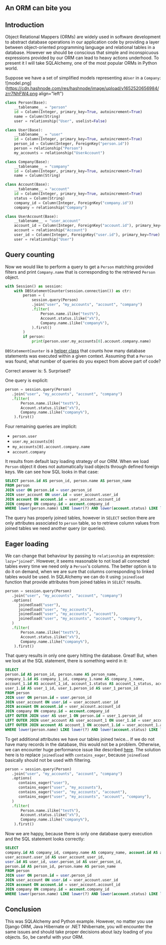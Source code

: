 ## An ORM can bite you

##  Introduction
Object Relational Mappers (ORMs) are widely used in software development to abstract database operations in our application code by providing a layer between object-oriented programming language and relational tables in a database. However we should be conscious that simple and inconspicuous expressions provided by our ORM can lead to heavy actions underhood. To present it I will take SQLAlchemy, one of the most popular ORMs in Python world.

Suppose we have a set of simplified models representing a`User` in a `Company`:
![model.png](https://cdn.hashnode.com/res/hashnode/image/upload/v1652520656984/zrr7NhFW4.png align="left")

```python
class Person(Base):
    __tablename__ = "person"
    id = Column(Integer, primary_key=True, autoincrement=True)
    name = Column(String)
    user = relationship("User", uselist=False)

class User(Base):
    __tablename__ = "user"
    id = Column(Integer, primary_key=True, autoincrement=True)
    person_id = Column(Integer, ForeignKey("person.id"))
    person = relationship("Person")
    my_accounts = relationship("UserAccount")

class Company(Base):
    __tablename__ = "company"
    id = Column(Integer, primary_key=True, autoincrement=True)
    name = Column(String)

class Account(Base):
    __tablename__ = "account"
    id = Column(Integer, primary_key=True, autoincrement=True)
    status = Column(String)
    company_id = Column(Integer, ForeignKey("company.id"))
    company = relationship("Company")

class UserAccount(Base):
    __tablename__ = "user_account"
    account_id = Column(Integer, ForeignKey("account.id"), primary_key=True)
    account = relationship("Account")
    user_id = Column(Integer, ForeignKey("user.id"), primary_key=True)
    user = relationship("User")
```

## Query counting
Now we would like to perform a query to get a `Person` matching provided filters and print `Company.name` that is corresponding to the retrieved `Person` object.

```python
with Session() as session:
    with DBStatementCounter(session.connection()) as ctr:
        person = (
            session.query(Person)
            .join("user", "my_accounts", "account", "company")
            .filter(
                Person.name.ilike("test%"),
                Account.status.ilike("x%"),
                Company.name.ilike("company%"),
            ).first()
        )
        if person:
            print(person.user.my_accounts[0].account.company.name)
```

`DBStatementCounter` is a [helper class](https://stackoverflow.com/questions/19073099/how-to-count-sqlalchemy-queries-in-unit-tests) that counts how many database statements was executed within a given context. Assuming that a `Person` was found, what number of queries do you expect from above part of code?

Correct answer is: 5. Surprised? 

One query is explicit:

```python
person = session.query(Person)
   .join("user", "my_accounts", "account", "company")
   .filter(
       Person.name.ilike("test%"),
       Account.status.ilike("x%"),
       Company.name.ilike("company%"),
    ).first()
```

Four remaining queries are implicit:
- `person.user`
- `user.my_accounts[0]`
- `my_accounts[0].account.company.name`
- `account.company`

It results from default lazy loading strategy of our ORM. When we load `Person` object it does not automatically load objects through defined foreign keys. We can see how SQL looks in that case:

```sql
SELECT person.id AS person_id, person.name AS person_name 
FROM person 
JOIN user ON person.id = user.person_id 
JOIN user_account ON user.id = user_account.user_id 
JOIN account ON account.id = user_account.account_id 
JOIN company ON company.id = account.company_id 
WHERE lower(person.name) LIKE lower(?) AND lower(account.status) LIKE lower(?) AND lower(company.name) LIKE lower(?)
```

The query has properly joined tables, however in `SELECT` section there are only attributes associated to `person` table, so to retrieve column values from joined tables we need another query (or queries).

## Eager loading
We can change that behaviour by passing to `relationship` an expression: `lazy="joined"`. However, it seems reasonable to not load all connected tables every time we need only a `Person`'s columns. The better option is to do it on demand, when we are sure that columns corresponding to linked tables would be used. In SQLAlchemy we can do it using `joinedload` function that provide attributes from joined tables in `SELECT` results.

```python
person = session.query(Person)
   .join("user", "my_accounts", "account", "company")
   .options(
      joinedload("user"),
      joinedload("user", "my_accounts"),
      joinedload("user", "my_accounts", "account"),
      joinedload("user", "my_accounts", "account", "company"),
   )
   .filter(
       Person.name.ilike("test%"),
       Account.status.ilike("x%"),
       Company.name.ilike("company%"),
    ).first()
```

That query results in only one query hitting the database. Great! But, when we look at the SQL statement, there is something weird in it:

```sql
SELECT 
person.id AS person_id, person.name AS person_name,
company_1.id AS company_1_id, company_1.name AS company_1_name,
account_1.id AS account_1_id, account_1.status AS account_1_status, account_1.company_id AS account_1_company_id, user_account_1.account_id AS user_account_1_account_id, user_account_1.user_id AS user_account_1_user_id, 
user_1.id AS user_1_id, user_1.person_id AS user_1_person_id 
FROM person 
JOIN user ON person.id = user.person_id 
JOIN user_account ON user.id = user_account.user_id
JOIN account ON account.id = user_account.account_id
JOIN company ON company.id = account.company_id
LEFT OUTER JOIN user AS user_1 ON person.id = user_1.person_id
LEFT OUTER JOIN user_account AS user_account_1 ON user_1.id = user_account_1.user_id 
LEFT OUTER JOIN account AS account_1 ON account_1.id = user_account_1.account_id LEFT OUTER JOIN company AS company_1 ON company_1.id = account_1.company_id 
WHERE lower(person.name) LIKE lower(?) AND lower(account.status) LIKE lower(?) AND lower(company.name) LIKE lower(?)
```

To get additional attributes we have our tables joined twice... If we do not have many records in the database, this would not be a problem. Otherwise, we can encounter huge performance issue like described [here](https://stackoverflow.com/questions/27174217/sqlalchemy-query-using-joinedload-exponentially-slower-with-each-new-filter-clau). The solution here is to replace `joinedload` with `contains_eager`, because `joinedload` basically should not be used with filtering.

```python
person = session.query(Person)
   .join("user", "my_accounts", "account", "company")
   .options(
      contains_eager("user"),
      contains_eager("user", "my_accounts"),
      contains_eager("user", "my_accounts", "account"),
      contains_eager("user", "my_accounts", "account", "company"),
   )
   .filter(
       Person.name.ilike("test%"),
       Account.status.ilike("x%"),
       Company.name.ilike("company%"),
    ).first()
```

Now we are happy, because there is only one database query execution and the SQL statement looks correctly:

```sql
SELECT 
company.id AS company_id, company.name AS company_name, account.id AS account_id, account.status AS account_status, account.company_id AS account_company_id, user_account.account_id AS user_account_account_id,
user_account.user_id AS user_account_user_id,
user.id AS user_id, user.person_id AS user_person_id,
person.id AS person_id, person.name AS person_name 
FROM person
JOIN user ON person.id = user.person_id 
JOIN user_account ON user.id = user_account.user_id 
JOIN account ON account.id = user_account.account_id 
JOIN company ON company.id = account.company_id 
WHERE lower(person.name) LIKE lower(?) AND lower(account.status) LIKE lower(?) AND lower(company.name) LIKE lower(?)
```

## Conclusion
This was SQLAlchemy and Python example. However, no matter you use Django ORM, Java Hibernate or .NET Nhibernate, you will encounter the same issues and should take proper decisions about lazy loading of you objects. So, be careful with your ORM.
